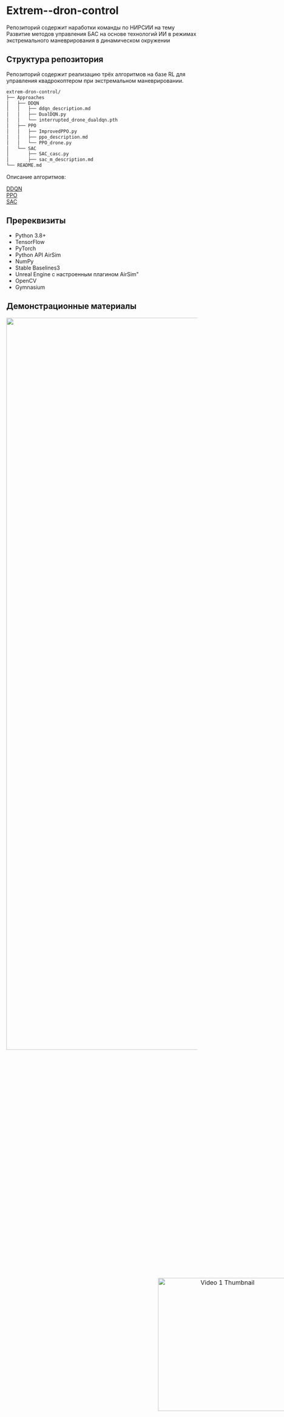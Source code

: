 # Extrem--dron-control
Репозиторий содержит наработки команды по НИРСИИ на тему Развитие методов управления БАС на основе технологий ИИ в режимах экстремального маневрирования в динамическом окружении

## Структура репозитория

Репозиторий содержит реализацию трёх алгоритмов на базе RL для управления квадрокоптером при экстремальном маневрировании.

```bash
extrem-dron-control/
├── Approaches
│   ├── DDQN
│   │   ├── ddqn_description.md
│   │   ├── DualDQN.py
│   │   └── interrupted_drone_dualdqn.pth
│   ├── PPO
│   │   ├── ImprovedPPO.py
│   │   ├── ppo_description.md
│   │   └── PPO_drone.py
│   └── SAC
│       ├── SAC_casc.py
│       ├── sac_m_description.md
└── README.md
```

Описание алгоритмов:

[DDQN](./Approaches/DDQN/ddqn_description.md)  
[PPO](./Approaches/PPO/ppo_description.md)  
[SAC](./Approaches/SAC/sac_m_description.md)

## Пререквизиты

- Python 3.8+
- TensorFlow
- PyTorch
- Python API AirSim
- NumPy
- Stable Baselines3
- Unreal Engine с настроенным плагином AirSim"
- OpenCV
- Gymnasium

## Демонстрационные материалы

<div style="text-align: center;">
  <img src="https://github.com/user-attachments/assets/9ffe43ed-5db7-41fc-9f78-1e84f0766612" width="1925" alt="Road map" />

  <table style="width: 100%; margin: 200px auto; display: table; border-collapse: separate; border-spacing: 200px;">
    <tr>
      <td style="width: 50%; text-align: center; padding: 200px;">
        <a href="https://github.com/user-attachments/assets/5d38a574-dd75-4b17-8e61-80d49d10d4d8">
          <img src="https://github.com/user-attachments/assets/26614518-9272-431a-959f-2417900e2b00" alt="Video 1 Thumbnail" width="350";">
        </a>
      </td>
      <td style="width: 50%; text-align: center; padding: 200px;">
        <a href="https://github.com/user-attachments/assets/79091c33-6c83-4120-b1f8-db970f30a6b1">
          <img src="https://github.com/user-attachments/assets/7c1d691e-ea74-4937-812b-656952125129" alt="Video 2 Thumbnail" width="350"">
        </a>
      </td>
    </tr>
  </table>
</div>










